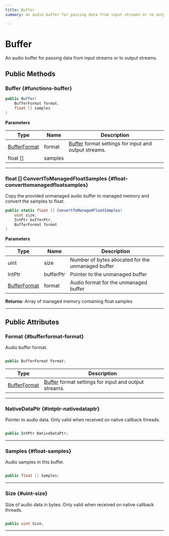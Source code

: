 ```yaml
---
title: Buffer
summary: an audio buffer for passing data from input streams or to output streams. 

---
```


# Buffer




An audio buffer for passing data from input streams or to output streams.   





## Public Methods

###  Buffer {#functions-buffer}

```csharp
public Buffer(
    BufferFormat format,
    float [] samples
)
```


**Parameters**

| Type | Name  | Description  | 
|--|--|--|
| [BufferFormat](/versioned_docs/version-03-Jan-2023/unity-api/api/UnityEngine.XR.MagicLeap/MLAudioOutput/UnityEngine.XR.MagicLeap.MLAudioOutput.BufferFormat.md) |format|[Buffer](/versioned_docs/version-03-Jan-2023/unity-api/api/UnityEngine.XR.MagicLeap/MLAudioOutput/UnityEngine.XR.MagicLeap.MLAudioOutput.Buffer.md) format settings for input and output streams. |
| float [] |samples||






-----------

### float [] ConvertToManagedFloatSamples {#float-converttomanagedfloatsamples}

Copy the provided unmanaged audio buffer to managed memory and convert the samples to float. 

```csharp
public static float [] ConvertToManagedFloatSamples(
    uint size,
    IntPtr bufferPtr,
    BufferFormat format
)
```


**Parameters**

| Type | Name  | Description  | 
|--|--|--|
| uint |size|Number of bytes allocated for the unmanaged buffer|
| IntPtr |bufferPtr|Pointer to the unmanaged buffer|
| [BufferFormat](/versioned_docs/version-03-Jan-2023/unity-api/api/UnityEngine.XR.MagicLeap/MLAudioOutput/UnityEngine.XR.MagicLeap.MLAudioOutput.BufferFormat.md) |format|Audio format for the unmanaged buffer|






**Returns**: Array of managed memory containing float samples



-----------

## Public Attributes

### Format {#bufferformat-format}

Audio buffer format. 

```csharp

public BufferFormat Format;

```

| Type | Description  | 
|--|--|
| [BufferFormat](/versioned_docs/version-03-Jan-2023/unity-api/api/UnityEngine.XR.MagicLeap/MLAudioOutput/UnityEngine.XR.MagicLeap.MLAudioOutput.BufferFormat.md) | [Buffer](/versioned_docs/version-03-Jan-2023/unity-api/api/UnityEngine.XR.MagicLeap/MLAudioOutput/UnityEngine.XR.MagicLeap.MLAudioOutput.Buffer.md) format settings for input and output streams.  |





-----------

### NativeDataPtr {#intptr-nativedataptr}

Pointer to audio data. Only valid when received on native callback threads. 

```csharp

public IntPtr NativeDataPtr;

```






-----------

### Samples {#float-samples}

Audio samples in this buffer. 

```csharp

public float [] Samples;

```






-----------

### Size {#uint-size}

Size of audio data in bytes. Only valid when received on native callback threads. 

```csharp

public uint Size;

```






-----------

